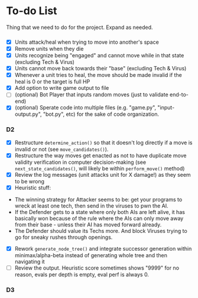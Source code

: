 # To-do List
Thing that we need to do for the project. Expand as needed.

### 

- [x] Units attack/heal when trying to move into another's space
- [x] Remove units when they die
- [x] Units recognize being "engaged" and cannot move while in that state (excluding Tech & Virus)
- [x] Units cannot move back towards their "base" (excluding Tech & Virus)
- [x] Whenever a unit tries to heal, the move should be made invalid if the heal is 0 or the target is full HP
- [x] Add option to write game output to file
- [ ] (optional) Bot Player that inputs random moves (just to validate end-to-end)
- [x] (optional) Sperate code into multiple files (e.g. "game.py", "input-output.py", "bot.py", etc) for the sake of code organization.

### D2
- [x] Restructure `determine_action()` so that it doesn't log directly if a move is invalid or not (see `move_candidates()`).
- [x] Restructure the way moves get enacted as not to have duplicate move validity verification in computer decision-making (see `next_state_candidates()`, will likely be within `perform_move()` method) 
- [x] Review the log messages (unit attacks unit for X damage!) as they seem to be wrong
- [x] Heuristic stuff:
* The winning strategy for Attacker seems to be: get your programs to wreck at least one tech, then send in the viruses to pwn the AI.
* If the Defender gets to a state where only both AIs are left alive, it has basically won because of the rule where the AIs can only move away from their base - unless their AI has moved forward already.
* The Defender should value its Techs more. And block Viruses trying to go for sneaky rushes through openings.
- [x] Rework `generate_node_tree()` and integrate successor generation within minimax/alpha-beta instead of generating whole tree and then navigating it
- [ ] Review the output. Heuristic score sometimes shows "9999" for no reason, evals per depth is empty, eval perf is always 0.
### D3
